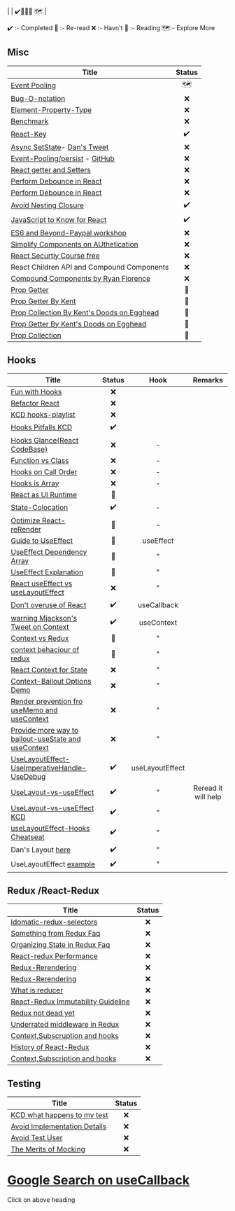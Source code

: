 | []() | ✔️🔄❌📖 🗺 |

✔️ :- Completed
🔄 :- Re-read
❌ :- Havn't
📖 :- Reading
🗺:- Explore More

## Misc

| Title | Status |
| ------------- |:-------------:|
| [Event Pooling](https://stackoverflow.com/questions/63438752/my-react-event-pooling-pseudo-example-makes-sense) | 🗺 |
| [Bug-O-notation](https://overreacted.io/the-bug-o-notation/) | ❌ |
| [Element-Property-Type](https://overreacted.io/why-do-react-elements-have-typeof-property/) | ❌ |
| [Benchmark](https://medium.com/@dan_abramov/this-benchmark-is-indeed-flawed-c3d6b5b6f97f) | ❌ |
| [React-Key](https://kentcdodds.com/blog/understanding-reacts-key-prop) | ✔️ |
| [Async SetState](https://github.com/facebook/react/issues/11527)- [Dan's Tweet](https://twitter.com/dan_abramov/status/959507572951797761) | ❌ |
| [Event-Pooling/persist](https://medium.com/@brunogarciagonzalez/reactjs-events-exploration-a295505016f1)  - [GitHub](https://github.com/brunogarciagonzalez/React-Events-Exploration-Demo) | ❌ |
| [React getter and Setters](https://javascriptbit.com/react-design-patterns-prop-getters-render-props/) | ❌ |
| [Perform Debounce in React](https://stackoverflow.com/questions/23123138/perform-debounce-in-react-js) | ❌ |
| [Perform Debounce in React](https://stackoverflow.com/questions/23123138/perform-debounce-in-react-js) | ❌ |
| [Avoid Nesting Closure](https://kentcdodds.com/blog/why-i-avoid-nesting-closures) | ✔️ |
| [JavaScript to Know for React](https://kentcdodds.com/blog/javascript-to-know-for-react) | ✔️ |
| [ES6 and Beyond-Paypal workshop](https://www.youtube.com/playlist?list=PLV5CVI1eNcJgUA2ziIML3-7sMbS7utie5) | ❌ |
| [Simplify Components on AUthetication](https://kentcdodds.com/blog/authentication-in-react-applications) | ❌ |
| [React Securtiy Course free](https://courses.reactsecurity.io/courses/react-security-fundamentals-downloadable) | ❌ |
| React Children API and Compound Components | ❌ |
| [Compound Components by Ryan Florence](https://www.youtube.com/watch?v=hEGg-3pIHlE)| ❌ |
| [Prop Getter](https://javascriptbit.com/react-design-patterns-prop-getters-render-props/)| 🔄 |
| [Prop Getter By Kent](https://kentcdodds.com/blog/how-to-give-rendering-control-to-users-with-prop-getters)| 🔄 |
| [Prop Collection By Kent's Doods on Egghead](https://egghead.io/lessons/react-use-prop-collections-with-render-props)| 🔄 |
| [Prop Getter By Kent's Doods on Egghead](https://egghead.io/lessons/react-use-prop-getters-with-render-props)| 🔄 |
| [Prop Collection](https://github.com/manjula-dube/react-advanced-patterns/tree/master/prop-collection)| 🔄 |



## Hooks

| Title | Status | Hook |Remarks |
| ------------- |:-------------:|:-------------:|:-------------:|
| [Fun with Hooks](https://www.youtube.com/watch?v=1jWS7cCuUXw) | ❌ |
| [Refactor React](https://egghead.io/courses/simplify-react-apps-with-react-hooks) | ❌ |
| [KCD hooks-playlist](kcd.im/hooks-playlist) | ❌ |
| [Hooks Pitfalls KCD](https://kentcdodds.com/blog/react-hooks-pitfalls)|✔️ |
| [Hooks Glance(React CodeBase)](https://github.com/facebook/react/blob/master/packages/react-reconciler/src/ReactFiberHooks.new.js) | ❌| - |
| [Function vs Class](https://overreacted.io/how-are-function-components-different-from-classes/) | ❌ | - |
| [Hooks on Call Order](https://overreacted.io/why-do-hooks-rely-on-call-order/) | ❌ | - |
| [Hooks is Array](https://medium.com/@ryardley/react-hooks-not-magic-just-arrays-cd4f1857236e) | ❌ | - |
| [React as UI Runtime](https://overreacted.io/react-as-a-ui-runtime/) | 🔄 | |
| [State-Colocation](https://kentcdodds.com/blog/state-colocation-will-make-your-react-app-faster) | ✔️ | - |
| [Optimize React-reRender](https://kentcdodds.com/blog/optimize-react-re-renders) | 🔄 | - |
| [Guide to UseEffect ](https://overreacted.io/a-complete-guide-to-useeffect/) | 🔄 | useEffect |
| [UseEffect Dependency Array](https://dennyscott.io/use-effect-dependency-array/) | 🔄| " |
| [UseEffect Explanation](https://dmitripavlutin.com/react-useeffect-explanation/) | 🔄 | " |
| [React useEffect vs useLayoutEffect](https://kentcdodds.com/blog/useeffect-vs-uselayouteffect) | ❌ | " |
| [Don't overuse of React](https://dmitripavlutin.com/dont-overuse-react-usecallback/) | ✔️ |useCallback |
| [warning Mjackson's Tweet on Context ](https://twitter.com/mjackson/status/1195495535483817984) | ✔️ | useContext|
| [Context vs Redux](https://daveceddia.com/context-api-vs-redux/) | 🔄 |  "|
| [context behaciour of redux](dsoftware.com/2018/11/react-redux-history-implementation/) | 🔄 | "|
| [React Context for State ](https://egghead.io/courses/react-context-for-state-management) |❌ |" |
| [Context-Bailout Options Demo]( https://codesandbox.io/s/00yn9yqzjw?file=/src/index.js) | ❌| " |
| [Render prevention fro useMemo and useContext](https://github.com/facebook/react/issues/15156) | ❌ |" |
| [Provide more way to bailout-useState and useContext](https://github.com/facebook/react/issues/14110) | ❌ | " |
| [UseLayoutEffect-UseImperativeHandle-UseDebug](https://stackoverflow.com/questions/57030945/use-case-for-uselayouteffect-usestate-vs-usememo) | ✔️ | useLayoutEffect |
| [UseLayout-vs-useEffect](https://blog.logrocket.com/useeffect-vs-uselayouteffect/) | ✔️|"| Reread it will help |
| [UseLayout-vs-useEffect KCD](https://kentcdodds.com/blog/useeffect-vs-uselayouteffect) |✔️|"|
| [useLayoutEffect-Hooks Cheatseat](https://react-hooks-cheatsheet.com/uselayoutEffect) | ✔️ |"|
| Dan's Layout [here](https://twitter.com/dan_abramov/status/1096916868026245121)| ✔️ |"|
| UseLayoutEffect [example](https://codesandbox.io/s/pensive-vaughan-x3jbb?file=/src/App.js:348-353)| ✔️ |"|





##  Redux /React-Redux

| Title | Status | 
| ------------- |:-------------:|
|[Idomatic-redux-selectors](https://blog.isquaredsoftware.com/2017/12/idiomatic-redux-using-reselect-selectors/) | ❌ |
|[Something from Redux Faq](https://redux.js.org/faq) | ❌ |
|[Organizing State in Redux Faq](https://redux.js.org/faq/organizing-state#do-i-have-to-put-all-my-state-into-redux-should-i-ever-use-reacts-setstate) | ❌ |
|[React-redux Performance](https://react-redux.js.org/using-react-redux/connect-mapstate#mapstatetoprops-and-performance) | ❌ |
|[Redux-Rerendering](https://spin.atomicobject.com/2018/04/02/redux-rerendering/) | ❌ |
|[Redux-Rerendering](https://spin.atomicobject.com/2018/04/02/redux-rerendering/) | ❌ |
| [What is reducer](https://daveceddia.com/what-is-a-reducer/) | ❌ |
| [React-Redux Immutability Guideline](https://daveceddia.com/react-redux-immutability-guide/) | ❌ |
| [Redux not dead yet](https://blog.isquaredsoftware.com/2018/03/redux-not-dead-yet/) | ❌ |
| [Underrated middleware in Redux](https://medium.com/@jacobp100/you-arent-using-redux-middleware-enough-94ffe991e6) | ❌ |
| [Context,Subscruption and hooks](https://github.com/reduxjs/react-redux/issues/1177) | ❌ |
| [History of React-Redux](https://blog.isquaredsoftware.com/2018/11/react-redux-history-implementation/) | ❌ |
| [Context,Subscription and hooks](https://github.com/reduxjs/react-redux/issues/1177) | ❌ |


## Testing

| Title | Status |
| ------------- |:-------------:|
| [KCD what happens to my test](https://kentcdodds.com/blog/react-hooks-whats-going-to-happen-to-my-tests) | ❌ |
| [Avoid Implementation Details](https://kentcdodds.com/blog/testing-implementation-details) | ❌ |
| [Avoid Test User](https://kentcdodds.com/blog/avoid-the-test-user) | ❌ |
| [The Merits of Mocking](https://kentcdodds.com/blog/the-merits-of-mocking) | ❌ |

# [Google Search on useCallback](https://www.google.com/search?q=usecallback&client=firefox-b-d&sxsrf=ALeKk00ulWcQTsStfEQpCKkGK5wUZc2qJw%3A1627043709534&ei=fbf6YO71H5KP4-EP2-WQSA&oq=usecallback&gs_lcp=Cgdnd3Mtd2l6EAMyBAgjECcyBwgAELEDEEMyBQgAEJECMgUIABCRAjIECAAQQzIECAAQQzICCAAyBAgAEEMyBAgAEEMyAggAOgcIABBHELADOgcIABCwAxBDOg4ILhCxAxCDARDHARCjAjoICAAQsQMQgwE6BQgAELEDOgQIABAKSgQIQRgAUJcTWPcsYIIvaAFwAngAgAG9AogBhxSSAQcwLjUuNi4xmAEAoAEBqgEHZ3dzLXdpesgBCsABAQ&sclient=gws-wiz&ved=0ahUKEwiuqNySmvnxAhWSxzgGHdsyBAkQ4dUDCA4&uact=5)

Click on above heading 
